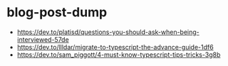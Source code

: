 # blog-post-dump

- https://dev.to/platisd/questions-you-should-ask-when-being-interviewed-57de
- https://dev.to/llldar/migrate-to-typescript-the-advance-guide-1df6
- https://dev.to/sam_piggott/4-must-know-typescript-tips-tricks-3g8b
